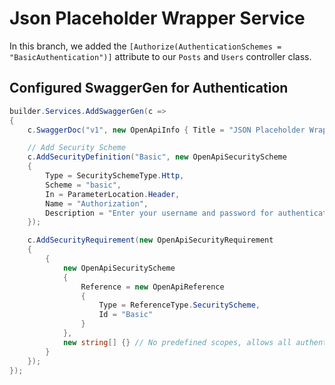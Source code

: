 # Json Placeholder Wrapper Service 
In this branch, we added the `[Authorize(AuthenticationSchemes = "BasicAuthentication")]` attribute to our `Posts` and `Users` controller class.

## Configured SwaggerGen for Authentication
```C#
builder.Services.AddSwaggerGen(c =>
{
    c.SwaggerDoc("v1", new OpenApiInfo { Title = "JSON Placeholder Wrapper Service", Version = "v1" });

    // Add Security Scheme
    c.AddSecurityDefinition("Basic", new OpenApiSecurityScheme
    {
        Type = SecuritySchemeType.Http,
        Scheme = "basic",
        In = ParameterLocation.Header,
        Name = "Authorization",
        Description = "Enter your username and password for authentication.",
    });

    c.AddSecurityRequirement(new OpenApiSecurityRequirement
    {
        {
            new OpenApiSecurityScheme
            {
                Reference = new OpenApiReference
                {
                    Type = ReferenceType.SecurityScheme,
                    Id = "Basic"
                }
            },
            new string[] {} // No predefined scopes, allows all authenticated users
        }
    });
});
```